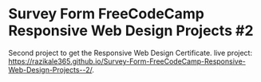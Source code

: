 # Survey Form FreeCodeCamp Responsive Web Design Projects #2
 Second project to get the Responsive Web Design Certificate.
 live project: https://razikale365.github.io/Survey-Form-FreeCodeCamp-Responsive-Web-Design-Projects--2/.
